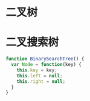 # 二叉树
# 二叉搜索树
```javascript
function BinarySearchTree() {
  var Node = function(key) {
    this.key = key;
    this.left = null;
    this.right = null;
  }
}
```